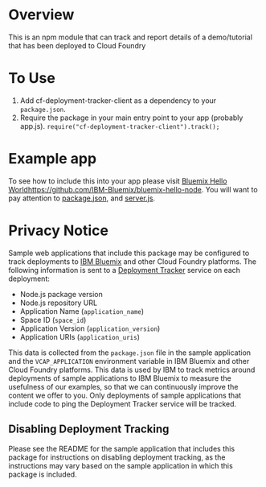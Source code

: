 # Overview

This is an npm module that can track and report details of a demo/tutorial that has been deployed to Cloud Foundry

# To Use

1. Add cf-deployment-tracker-client as a dependency to your `package.json`.
2. Require the package in your main entry point to your app (probably app.js).  `require("cf-deployment-tracker-client").track();`

# Example app

To see how to include this into your app please visit [Bluemix Hello World]()https://github.com/IBM-Bluemix/bluemix-hello-node.  You will want to pay attention to [package.json](https://github.com/IBM-Bluemix/bluemix-hello-node/blob/master/package.json#L9), and [server.js](https://github.com/IBM-Bluemix/bluemix-hello-node/blob/master/server.js#L15).

# Privacy Notice

Sample web applications that include this package may be configured to track deployments to [IBM Bluemix](https://www.bluemix.net/) and other Cloud Foundry platforms. The following information is sent to a [Deployment Tracker](https://github.com/IBM-Bluemix/cf-deployment-tracker-service) service on each deployment:

* Node.js package version
* Node.js repository URL
* Application Name (`application_name`)
* Space ID (`space_id`)
* Application Version (`application_version`)
* Application URIs (`application_uris`)

This data is collected from the `package.json` file in the sample application and the `VCAP_APPLICATION` environment variable in IBM Bluemix and other Cloud Foundry platforms. This data is used by IBM to track metrics around deployments of sample applications to IBM Bluemix to measure the usefulness of our examples, so that we can continuously improve the content we offer to you. Only deployments of sample applications that include code to ping the Deployment Tracker service will be tracked.

## Disabling Deployment Tracking

Please see the README for the sample application that includes this package for instructions on disabling deployment tracking, as the instructions may vary based on the sample application in which this package is included.
